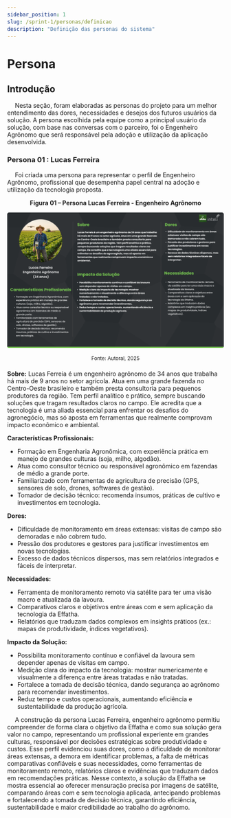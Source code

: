 ```yaml
---
sidebar_position: 1
slug: /sprint-1/personas/definicao
description: "Definição das personas do sistema"
---
```


# Persona

## Introdução

&emsp; Nesta seção, foram elaboradas as personas do projeto para um melhor entendimento das dores, necessidades e desejos dos futuros usuários da solução. A persona escolhida pela equipe como a principal usuário da solução, com base nas conversas com o parceiro, foi o Engenheiro Agrônomo que será responsável pela adoção e utilização da aplicação desenvolvida.

### Persona 01 : Lucas Ferreira

&emsp; Foi criada uma persona para representar o perfil de Engenheiro Agrônomo, profissional que desempenha papel central na adoção e utilização da tecnologia proposta.

<div align="center">

**Figura 01 – Persona Lucas Ferreira - Engenheiro Agrônomo**  

![](../../../static/img/persona_LucasFerreira.png)  

<sup>Fonte: Autoral, 2025</sup>  

</div>

**Sobre:** Lucas Ferreia é um engenheiro agrônomo de 34 anos que trabalha há mais de 9 anos no setor agrícola. Atua em uma grande fazenda no Centro-Oeste brasileiro e também presta consultoria para pequenos produtores da região. Tem perfil analítico e prático, sempre buscando soluções que tragam resultados claros no campo. Ele acredita que a tecnologia é uma aliada essencial para enfrentar os desafios do agronegócio, mas só aposta em ferramentas que realmente comprovam impacto econômico e ambiental.

**Características Profissionais:**

* Formação em Engenharia Agronômica, com experiência prática em manejo de grandes culturas (soja, milho, algodão).
* Atua como consultor técnico ou responsável agronômico em fazendas de médio a grande porte.
* Familiarizado com ferramentas de agricultura de precisão (GPS, sensores de solo, drones, softwares de gestão).
* Tomador de decisão técnico: recomenda insumos, práticas de cultivo e investimentos em tecnologia.

**Dores:**

* Dificuldade de monitoramento em áreas extensas: visitas de campo são demoradas e não cobrem tudo.
* Pressão dos produtores e gestores para justificar investimentos em novas tecnologias.
* Excesso de dados técnicos dispersos, mas sem relatórios integrados e fáceis de interpretar.

**Necessidades:**

* Ferramenta de monitoramento remoto via satélite para ter uma visão macro e atualizada da lavoura.
* Comparativos claros e objetivos entre áreas com e sem aplicação da tecnologia da Effatha.
* Relatórios que traduzam dados complexos em insights práticos (ex.: mapas de produtividade, índices vegetativos).

**Impacto da Solução:**

* Possibilita monitoramento contínuo e confiável da lavoura sem depender apenas de visitas em campo.
* Medição clara do impacto da tecnologia: mostrar numericamente e visualmente a diferença entre áreas tratadas e não tratadas.
* Fortalece a tomada de decisão técnica, dando segurança ao agrônomo para recomendar investimentos.
* Reduz tempo e custos operacionais, aumentando eficiência e sustentabilidade da produção agrícola.

&emsp; A construção da persona Lucas Ferreira, engenheiro agrônomo permitiu compreender de forma clara o objetivo da Effatha e como sua solução gera valor no campo, representando um profissional experiente em grandes culturas, responsável por decisões estratégicas sobre produtividade e custos. Esse perfil evidenciou suas dores, como a dificuldade de monitorar áreas extensas, a demora em identificar problemas, a falta de métricas comparativas confiáveis e suas necessidades, como ferramentas de monitoramento remoto, relatórios claros e evidências que traduzam dados em recomendações práticas. Nesse contexto, a solução da Effatha se mostra essencial ao oferecer mensuração precisa por imagens de satélite, comparando áreas com e sem tecnologia aplicada, antecipando problemas e fortalecendo a tomada de decisão técnica, garantindo eficiência, sustentabilidade e maior credibilidade ao trabalho do agrônomo.

